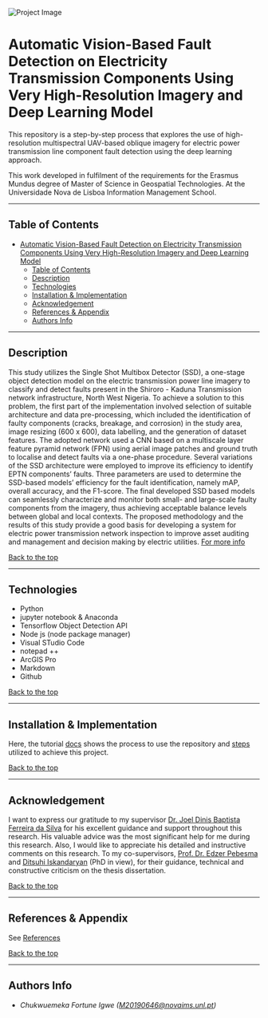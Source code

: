 ![Project Image](../images/intro.PNG)

# Automatic Vision-Based Fault Detection on Electricity Transmission Components Using Very High-Resolution Imagery and Deep Learning Model

This repository is a step-by-step process that explores the use of high-resolution multispectral UAV-based oblique imagery for electric power transmission line component fault detection using the deep learning approach. 

This work developed in fulfilment of the requirements for the Erasmus Mundus degree of Master of Science in Geospatial Technologies. At the Universidade Nova de Lisboa Information Management School.
________
## Table of Contents

- [Automatic Vision-Based Fault Detection on Electricity Transmission Components Using Very High-Resolution Imagery and Deep Learning Model](#automatic-vision-based-fault-detection-on-electricity-transmission-components-using-very-high-resolution-imagery-and-deep-learning-model)
  - [Table of Contents](#table-of-contents)
  - [Description](#description)
  - [Technologies](#technologies)
  - [Installation & Implementation](#installation--implementation)
  - [Acknowledgement](#acknowledgement)
  - [References & Appendix](#references--appendix)
  - [Authors Info](#authors-info)

________  
## Description
This study utilizes the Single Shot Multibox Detector (SSD), a one-stage object detection model on the electric transmission power line imagery to classify and detect faults present in the Shiroro - Kaduna Transmission network infrastructure, North West Nigeria. To achieve a solution to this problem, the first part of the implementation involved selection of suitable architecture and data pre-processing, which included the identification of faulty components (cracks, breakage, and corrosion) in the study area, image resizing (600 x 600), data labelling, and the generation of dataset features. The adopted network used a CNN based on a multiscale layer feature pyramid network (FPN) using aerial image patches and ground truth to localise and detect faults via a one-phase procedure. Several variations of the SSD architecture were employed to improve its efficiency to identify EPTN components’ faults.  Three parameters are used to determine the SSD-based models’ efficiency for the fault identification, namely mAP, overall accuracy, and the F1-score. The final developed SSD based models can seamlessly characterize and monitor both small- and large-scale faulty components from the imagery, thus achieving acceptable balance levels between global and local contexts. The proposed methodology and the results of this study provide a good basis for developing a system for electric power transmission network inspection to improve asset auditing and management and decision making by electric utilities. [For more info](docs/Introduction.md)

[Back to the top](#table-of-contents)
________

## Technologies
- Python
- jupyter notebook & Anaconda
- Tensorflow Object Detection API
- Node js (node package manager)
- Visual STudio Code
- notepad ++
- ArcGIS Pro
- Markdown
- Github

[Back to the top](#table-of-contents)
__________

## Installation & Implementation
Here, the tutorial [docs](docs/Installation.md) shows the process to use the repository and [steps](docs/Implementation.md) utilized to achieve this project.

[Back to the top](#table-of-contents)
__________

## Acknowledgement
I want to express our gratitude to my supervisor [Dr. Joel Dinis Baptista Ferreira da Silva](https://novaresearch.unl.pt/en/persons/joel-dinis-baptista-ferreira-da-silva) for his excellent guidance and support throughout this research. His valuable advice was the most significant help for me during this research. Also, I would like to appreciate his detailed and instructive comments on this research. To my co-supervisors, [Prof. Dr. Edzer Pebesma](https://www.uni-muenster.de/Geoinformatics/en/institute/staff/index.php/119/edzer_pebesma) and [Ditsuhi Iskandaryan](http://geotec.uji.es/staff/) (PhD in view), for their guidance, technical and constructive criticism on the thesis dissertation. 

[Back to the top](#table-of-contents)
___________

## References & Appendix
See [References](docs/References.md)

[Back to the top](#table-of-contents)
__________

## Authors Info
* *Chukwuemeka Fortune Igwe (M20190646@novaims.unl.pt)*